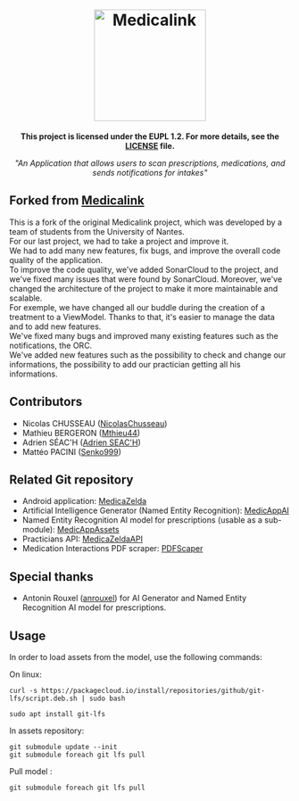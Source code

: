 <h1 align="center">
  <img src="logo_medicalink.png" alt="Medicalink" height="200">
  <br />
</h1>

<p align="center"><b>This project is licensed under the EUPL 1.2. For more details, see the <a href="LICENSE.md">LICENSE</a> file.</b></p>
<p align="center"><i>"An Application that allows users to scan prescriptions, medications, and sends notifications for intakes"</i></p>

## Forked from [Medicalink](https://github.com/PacomeCailleteau/Medicalink#----)
This is a fork of the original Medicalink project, which was developed by a team of students from the University of Nantes.  
For our last project, we had to take a project and improve it.  
We had to add many new features, fix bugs, and improve the overall code quality of the application.  
To improve the code quality, we've added SonarCloud to the project, and we've fixed many issues that were found by SonarCloud. 
Moreover, we've changed the architecture of the project to make it more maintainable and scalable.  
For exemple, we have changed all our buddle during the creation of a treatment to a ViewModel. Thanks to that, it's easier to manage the data and to add new features.    
We've fixed many bugs and improved many existing features such as the notifications, the ORC.    
We've added new features such as the possibility to check and change our informations, the possibility to add our practician getting all his informations.  

## Contributors
* Nicolas CHUSSEAU ([NicolasChusseau](https://github.com/NicolasChusseau))
* Mathieu BERGERON ([Mthieu44](https://github.com/Mthieu44))
* Adrien SÉAC'H ([Adrien SEAC'H](https://github.com/Ad2rien5))
* Mattéo PACINI ([Senko999](https://github.com/Senko999))

## Related Git repository
* Android application: [MedicaZelda](https://github.com/Mthieu44/MedicaZelda#----)
* Artificial Intelligence Generator (Named Entity Recognition): [MedicAppAI](https://github.com/anrouxel/MedicAppAI#----)
* Named Entity Recognition AI model for prescriptions (usable as a sub-module): [MedicAppAssets](https://gitlab.univ-nantes.fr/E213726L/MedicAppAssets.git)
* Practicians API: [MedicaZeldaAPI](https://github.com/NicolasChusseau/MedicaZelda_API/)
* Medication Interactions PDF scraper: [PDFScaper](https://github.com/Mthieu44/interactionMedicamentPdfScraper)

## Special thanks
* Antonin Rouxel ([anrouxel](https://github.com/anrouxel)) for AI Generator and Named Entity Recognition AI model for prescriptions.


## Usage

In order to load assets from the model, use the following commands:

On linux:

```
curl -s https://packagecloud.io/install/repositories/github/git-lfs/script.deb.sh | sudo bash
```

```
sudo apt install git-lfs
```


In assets repository:

```
git submodule update --init  
git submodule foreach git lfs pull
```


Pull model :

```
git submodule foreach git lfs pull
```
